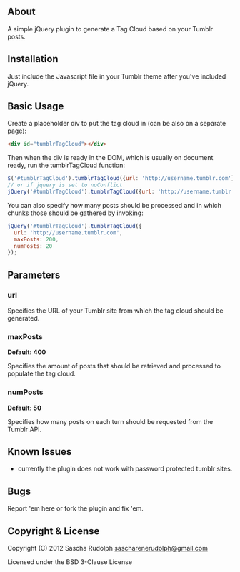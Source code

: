 ## About ##

A simple jQuery plugin to generate a Tag Cloud based on your Tumblr posts.

## Installation ##

Just include the Javascript file in your Tumblr theme after you've included jQuery.

## Basic Usage ##

Create a placeholder div to put the tag cloud in (can be also on a separate page):

```html
<div id="tumblrTagCloud"></div>
```

Then when the div is ready in the DOM, which is usually on document ready, run the tumblrTagCloud function:

```js
$('#tumblrTagCloud').tumblrTagCloud({url: 'http://username.tumblr.com'});
// or if jquery is set to noConflict
jQuery('#tumblrTagCloud').tumblrTagCloud({url: 'http://username.tumblr.com'});
```

You can also specify how many posts should be processed and in which chunks those should be gathered by invoking:

```js
jQuery('#tumblrTagCloud').tumblrTagCloud({
  url: 'http://username.tumblr.com',
  maxPosts: 200,
  numPosts: 20
});
```

## Parameters ##

### url ###

Specifies the URL of your Tumblr site from which the tag cloud should be generated.

### maxPosts ###

__Default: 400__

Specifies the amount of posts that should be retrieved and processed to populate the tag cloud.

### numPosts ###

__Default: 50__

Specifies how many posts on each turn should be requested from the Tumblr API.

## Known Issues ##

* currently the plugin does not work with password protected tumblr sites.

## Bugs ##

Report 'em here or fork the plugin and fix 'em.

## Copyright & License ##

Copyright (C) 2012 Sascha Rudolph <sascharenerudolph@gmail.com>

Licensed under the BSD 3-Clause License
